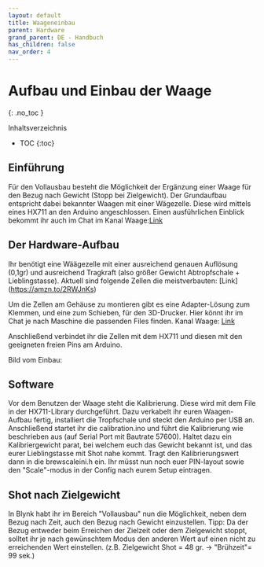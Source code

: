 ```yaml
---
layout: default
title: Waageneinbau
parent: Hardware
grand_parent: DE - Handbuch
has_children: false
nav_order: 4
---
```


# Aufbau und Einbau der Waage
{: .no_toc }

Inhaltsverzeichnis

* TOC
{:toc}

## Einführung

Für den Vollausbau besteht die Möglichkeit der Ergänzung einer Waage für den Bezug nach Gewicht (Stopp bei Zielgewicht).
Der Grundaufbau entspricht dabei bekannter Waagen mit einer Wägezelle. Diese wird mittels eines HX711 an den Arduino angeschlossen.
Einen ausführlichen Einblick bekommt ihr auch im Chat im Kanal Waage:[Link](https://chat.rancilio-pid.de/ranciliopid/channels/projekt-waage)

## Der Hardware-Aufbau

Ihr benötigt eine Wäägezelle mit einer ausreichend genauen Auflösung (0,1gr) und ausreichend Tragkraft (also größer Gewicht Abtropfschale + Lieblingstasse).
Aktuell sind folgende Zellen die meistverbauten: [Link] (https://amzn.to/2RWJnKs)

Um die Zellen am Gehäuse zu montieren gibt es eine Adapter-Lösung zum Klemmen, und eine zum Schieben, für den 3D-Drucker. Hier könnt ihr im Chat je nach Maschine die passenden Files finden.
Kanal Waage: [Link](https://chat.rancilio-pid.de/ranciliopid/channels/projekt-waage)

Anschließend verbindet ihr die Zellen mit dem HX711 und diesen mit den geeigneten freien Pins am Arduino.

Bild vom Einbau:


## Software

Vor dem Benutzen der Waage steht die Kalibrierung. Diese wird mit dem File in der HX711-Library durchgeführt. Dazu verkabelt ihr euren Waagen-Aufbau fertig, installiert die Tropfschale und steckt den Arduino per USB an.
Anschließend startet ihr die calibration.ino und führt die Kalibrierung wie beschrieben aus (auf Serial Port mit Bautrate 57600). Haltet dazu ein Kalibriergewicht parat, bei welchem euch das Gewicht bekannt ist, und das eurer Lieblingstasse mit Shot nahe kommt.
Tragt den Kalibrierungswert dann in die brewscaleini.h ein.
Ihr müsst nun noch euer PIN-layout sowie den "Scale"-modus in der Config nach eurem Setup eintragen.

## Shot nach Zielgewicht

In Blynk habt ihr im Bereich "Vollausbau" nun die Möglichkeit, neben dem Bezug nach Zeit, auch den Bezug nach Gewicht einzustellen.
Tipp: Da der Bezug entweder beim Erreichen der Zielzeit oder dem Zielgewicht stoppt, solltet ihr je nach gewünschtem Modus den anderen Wert auf einen nicht zu erreichenden Wert einstellen.
(z.B. Zielgewicht Shot = 48 gr. -> "Brühzeit"= 99 sek.)
